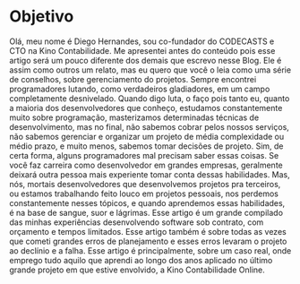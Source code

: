 # Objetivo

Olá, meu nome é Diego Hernandes, sou co-fundador do CODECASTS e CTO na Kino Contabilidade.
Me apresentei antes do conteúdo pois esse artigo será um pouco diferente dos demais que escrevo nesse Blog.
Ele é assim como outros um relato, mas eu quero que você o leia como uma série de conselhos, sobre gerenciamento do projetos.
Sempre encontrei programadores lutando, como verdadeiros gladiadores, em um campo completamente desnivelado. Quando digo luta, o faço pois tanto eu, quanto a maioria dos desenvolvedores que conheço, estudamos constantemente muito sobre programação, masterizamos determinadas técnicas de desenvolvimento, mas no final, não sabemos cobrar pelos nossos serviços, não sabemos gerenciar e organizar um projeto de média complexidade ou médio prazo, e muito menos, sabemos tomar decisões de projeto.
Sim, de certa forma, alguns programadores mal precisam saber essas coisas. Se você faz carreira como desenvolvedor em grandes empresas, geralmente deixará outra pessoa mais experiente tomar conta dessas habilidades.
Mas, nós, mortais desenvolvedores que desenvolvemos projetos pra terceiros, ou estamos trabalhando feito louco em projetos pessoais, nos perdemos constantemente nesses tópicos, e quando aprendemos essas habilidades, é na base de sangue, suor e lágrimas.
Esse artigo é um grande compilado das minhas experiências desenvolvendo software sob contrato, com orçamento e tempos limitados.
Esse artigo também é sobre todas as vezes que cometi grandes erros de planejamento e esses erros levaram o projeto ao declínio e a falha.
Esse artigo é principalmente, sobre um caso real, onde emprego tudo aquilo que aprendi ao longo dos anos aplicado no último grande projeto em que estive envolvido, a Kino Contabilidade Online.
